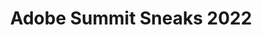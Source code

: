 ---
layout: page
title: Adobe Summit Sneaks 2022
description: Project Right Sized  
img: assets/img/logo/summit.jpg
redirect: https://business.adobe.com/summit/2022/sessions/project-right-sized-mb9-3.html
importance: 1
category: iMarker
---